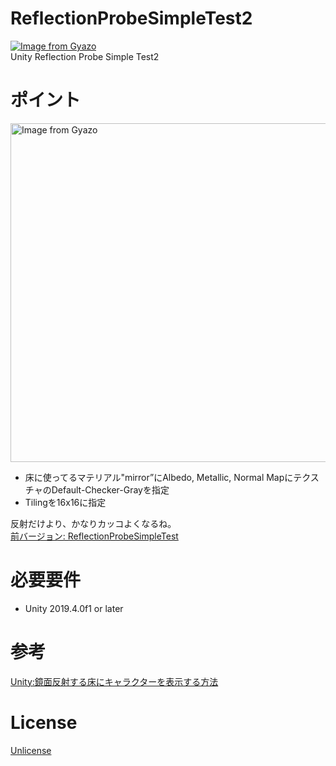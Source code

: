 # ReflectionProbeSimpleTest2
[![Image from Gyazo](https://i.gyazo.com/b6c85e4505dc370476bd466a862e8af1.gif)](https://gyazo.com/b6c85e4505dc370476bd466a862e8af1)  
Unity Reflection Probe Simple Test2

# ポイント
<a href="https://gyazo.com/e6c536815137e9973a3a43f0a991376f"><img src="https://i.gyazo.com/e6c536815137e9973a3a43f0a991376f.png" alt="Image from Gyazo" width="542"/></a>
- 床に使ってるマテリアル"mirror”にAlbedo, Metallic, Normal MapにテクスチャのDefault-Checker-Grayを指定
- Tilingを16x16に指定
  
反射だけより、かなりカッコよくなるね。  
[前バージョン: ReflectionProbeSimpleTest](https://github.com/uchidama/ReflectionProbeSimpleTest)  

# 必要要件
- Unity 2019.4.0f1 or later

# 参考
[Unity:鏡面反射する床にキャラクターを表示する方法](http://corevale.com/unity/923)  


# License
[Unlicense](https://unlicense.org/)
